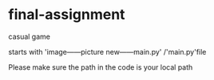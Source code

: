 # final-assignment
casual game

starts with 'image——picture new——main.py' /'main.py'file

Please make sure the path in the code is your local path
